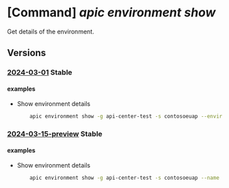 # [Command] _apic environment show_

Get details of the environment.

## Versions

### [2024-03-01](/Resources/mgmt-plane/L3N1YnNjcmlwdGlvbnMve30vcmVzb3VyY2Vncm91cHMve30vcHJvdmlkZXJzL21pY3Jvc29mdC5hcGljZW50ZXIvc2VydmljZXMve30vd29ya3NwYWNlcy97fS9lbnZpcm9ubWVudHMve30=/2024-03-01.xml) **Stable**

<!-- mgmt-plane /subscriptions/{}/resourcegroups/{}/providers/microsoft.apicenter/services/{}/workspaces/{}/environments/{} 2024-03-01 -->

#### examples

- Show environment details
    ```bash
        apic environment show -g api-center-test -s contosoeuap --environment-id public
    ```

### [2024-03-15-preview](/Resources/mgmt-plane/L3N1YnNjcmlwdGlvbnMve30vcmVzb3VyY2Vncm91cHMve30vcHJvdmlkZXJzL21pY3Jvc29mdC5hcGljZW50ZXIvc2VydmljZXMve30vd29ya3NwYWNlcy97fS9lbnZpcm9ubWVudHMve30=/2024-03-15-preview.xml) **Stable**

<!-- mgmt-plane /subscriptions/{}/resourcegroups/{}/providers/microsoft.apicenter/services/{}/workspaces/{}/environments/{} 2024-03-15-preview -->

#### examples

- Show environment details
    ```bash
        apic environment show -g api-center-test -s contosoeuap --name public
    ```

